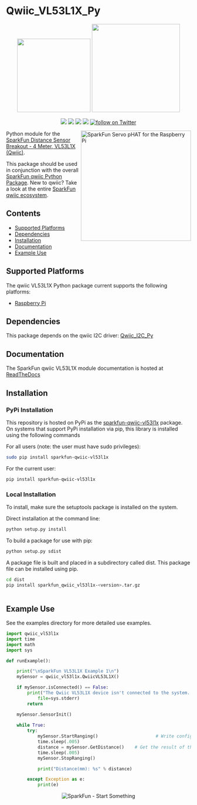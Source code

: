 Qwiic_VL53L1X_Py
==============

<p align="center">
   <img src="https://cdn.sparkfun.com/assets/custom_pages/2/7/2/qwiic-logo-registered.jpg"  width=200>  
   <img src="https://www.python.org/static/community_logos/python-logo-master-v3-TM.png"  width=240>   
</p>
<p align="center">
	<a href="https://pypi.org/project/sparkfun-qwiic-vl53l1x/" alt="Package">
		<img src="https://img.shields.io/pypi/pyversions/sparkfun_qwiic_vl53l1x.svg" /></a>
	<a href="https://github.com/sparkfun/Qwiic_VL53L1X_Py/issues" alt="Issues">
		<img src="https://img.shields.io/github/issues/sparkfun/Qwiic_VL53L1X_Py.svg" /></a>
	<a href="https://qwiic-VL53L1X-py.readthedocs.io/en/latest/?" alt="Documentation">
		<img src="https://readthedocs.org/projects/qwiic-vl53l1x-py/badge/?version=latest&style=flat" /></a>
	<a href="https://github.com/sparkfun/Qwiic_VL53L1X_Py/blob/master/LICENSE" alt="License">
		<img src="https://img.shields.io/badge/license-MIT-blue.svg" /></a>
	<a href="https://twitter.com/intent/follow?screen_name=sparkfun">
        	<img src="https://img.shields.io/twitter/follow/sparkfun.svg?style=social&logo=twitter"
           	 alt="follow on Twitter"></a>
	
</p>

<img src="https://cdn.sparkfun.com/assets/parts/1/2/9/4/8/14722-SparkFun_Distance_Sensor_Breakout-_4_Meter__VL53L1X__Qwiic_-01.jpg"  align="right" width=300 alt="SparkFun Servo pHAT for the Raspberry Pi">

Python module for the [SparkFun Distance Sensor Breakout - 4 Meter, VL53L1X (Qwiic)](https://www.sparkfun.com/products/14722).

This package should be used in conjunction with the overall [SparkFun qwiic Python Package](https://github.com/sparkfun/Qwiic_Py). New to qwiic? Take a look at the entire [SparkFun qwiic ecosystem](https://www.sparkfun.com/qwiic).

## Contents
* [Supported Platforms](#supported-platforms)
* [Dependencies](#dependencies)
* [Installation](#installation)
* [Documentation](#documentation)
* [Example Use](#example-use)

Supported Platforms
--------------------
The qwiic VL53L1X Python package current supports the following platforms:
* [Raspberry Pi](https://www.sparkfun.com/search/results?term=raspberry+pi)
<!-- Platforms to be tested
* [NVidia Jetson Nano](https://www.sparkfun.com/products/15297)
* [Google Coral Development Board](https://www.sparkfun.com/products/15318)
-->

Dependencies 
---------------
This package depends on the qwiic I2C driver: [Qwiic_I2C_Py](https://github.com/sparkfun/Qwiic_I2C_Py)

Documentation
-------------
The SparkFun qwiic VL53L1X module documentation is hosted at [ReadTheDocs](https://qwiic-VL53L1X-py.readthedocs.io/en/latest/?)

Installation
-------------

### PyPi Installation
This repository is hosted on PyPi as the [sparkfun-qwiic-vl53l1x](https://pypi.org/project/sparkfun-qwiic-vl53l1x/) package. On systems that support PyPi installation via pip, this library is installed using the following commands

For all users (note: the user must have sudo privileges):
```sh
sudo pip install sparkfun-qwiic-vl53l1x
```
For the current user:

```sh
pip install sparkfun-qwiic-vl53l1x
```

### Local Installation
To install, make sure the setuptools package is installed on the system.

Direct installation at the command line:
```sh
python setup.py install
```

To build a package for use with pip:
```sh
python setup.py sdist
 ```
A package file is built and placed in a subdirectory called dist. This package file can be installed using pip.
```sh
cd dist
pip install sparkfun_qwiic_vl53l1x-<version>.tar.gz
  
```
Example Use
 ---------------
See the examples directory for more detailed use examples.

```python
import qwiic_vl53l1x
import time
import math
import sys

def runExample():

	print("\nSparkFun VL53L1X Example 1\n")
	mySensor = qwiic_vl53l1x.QwiicVL53L1X()

	if mySensor.isConnected() == False:
		print("The Qwiic VL53L1X device isn't connected to the system. Please check your connection", \
			file=sys.stderr)
		return

	mySensor.SensorInit()
  
	while True:
        try:
            mySensor.StartRanging()						 # Write configuration bytes to initiate measurement
            time.sleep(.005)
            distance = mySensor.GetDistance()	 # Get the result of the measurement from the sensor
            time.sleep(.005)
            mySensor.StopRanging()

            print("Distance(mm): %s" % distance)

        except Exception as e:
            print(e)
```
<p align="center">
<img src="https://cdn.sparkfun.com/assets/custom_pages/3/3/4/dark-logo-red-flame.png" alt="SparkFun - Start Something">
</p>
